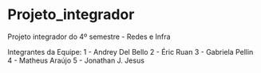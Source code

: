 # Projeto_integrador
Projeto integrador do 4º semestre - Redes e Infra

Integrantes da Equipe: 
1 - Andrey Del Bello
2 - Éric Ruan
3 - Gabriela Pellin
4 - Matheus Araújo
5 - Jonathan J. Jesus
